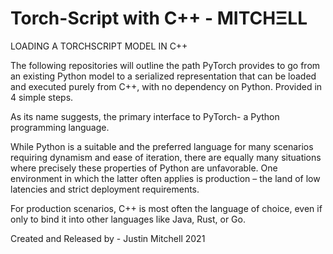 # Torch-Script with C++  - MITCHΞLL 

LOADING A TORCHSCRIPT MODEL IN C++ 

The following repositories will outline the path PyTorch provides to go from an existing Python model to a serialized representation that can be loaded and executed purely from C++, with no dependency on Python.
Provided in 4 simple steps.

As its name suggests, the primary interface to PyTorch- a Python programming language.

While Python is a suitable and the preferred language for many scenarios requiring dynamism and ease of iteration, there are equally many situations where precisely these properties of Python are unfavorable. One environment in which the latter often applies is production – the land of low latencies and strict deployment requirements.

For production scenarios, C++ is most often the language of choice, even if only to bind it into other languages like Java, Rust, or Go. 

Created and Released by - Justin Mitchell  2021
